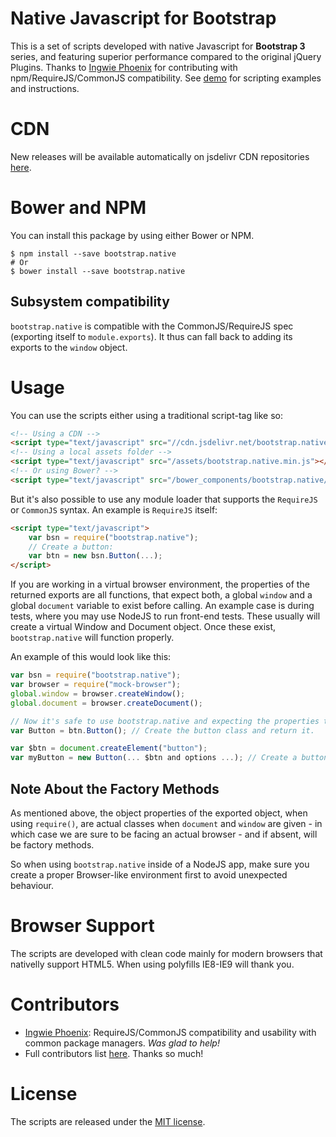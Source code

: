 # Native Javascript for Bootstrap
This is a set of scripts developed with native Javascript for <strong>Bootstrap 3</strong> series, and featuring superior performance compared to the original jQuery Plugins. Thanks to [Ingwie Phoenix](https://github.com/IngwiePhoenix) for contributing with npm/RequireJS/CommonJS compatibility.
See <a href="http://thednp.github.io/bootstrap.native/">demo</a> for scripting examples and instructions.

# CDN
New releases will be available automatically on jsdelivr CDN repositories <a href="http://www.jsdelivr.com/#!bootstrap.native">here</a>.

# Bower and NPM
You can install this package by using either Bower or NPM.

    $ npm install --save bootstrap.native
    # Or
    $ bower install --save bootstrap.native

## Subsystem compatibility
`bootstrap.native` is compatible with the CommonJS/RequireJS spec (exporting itself to `module.exports`). It thus can fall back to adding its exports to the `window` object.

# Usage
You can use the scripts either using a traditional script-tag like so:

```html
<!-- Using a CDN -->
<script type="text/javascript" src="//cdn.jsdelivr.net/bootstrap.native/0.9.6/bootstrap-native.min.js"></script>
<!-- Using a local assets folder -->
<script type="text/javascript" src="/assets/bootstrap.native.min.js"></script>
<!-- Or using Bower? -->
<script type="text/javascript" src="/bower_components/bootstrap.native/dist/bootstrap-native.min.js"></script>
```

But it's also possible to use any module loader that supports the `RequireJS` or `CommonJS` syntax. An example is `RequireJS` itself:

```html
<script type="text/javascript">
    var bsn = require("bootstrap.native");
    // Create a button:
    var btn = new bsn.Button(...);
</script>
```

If you are working in a virtual browser environment, the properties of the returned exports are all functions, that expect both, a global `window` and a global `document` variable to exist before calling. An example case is during tests, where you may use NodeJS to run front-end tests. These usually will create a virtual Window and Document object. Once these exist, `bootstrap.native` will function properly.

An example of this would look like this:

```javascript
var bsn = require("bootstrap.native");
var browser = require("mock-browser");
global.window = browser.createWindow();
global.document = browser.createDocument();

// Now it's safe to use bootstrap.native and expecting the properties to be the actual component classes.
var Button = btn.Button(); // Create the button class and return it.

var $btn = document.createElement("button");
var myButton = new Button(... $btn and options ...); // Create a button and do a test.
```

## Note About the Factory Methods
As mentioned above, the object properties of the exported object, when using `require()`, are actual classes when `document` and `window` are given - in which case we are sure to be facing an actual browser - and if absent, will be factory methods.

So when using `bootstrap.native` inside of a NodeJS app, make sure you create a proper Browser-like environment first to avoid unexpected behaviour.

# Browser Support
The scripts are developed with clean code mainly for modern browsers that nativelly support HTML5. When using polyfills IE8-IE9 will thank you.

# Contributors
- [Ingwie Phoenix](https://github.com/IngwiePhoenix): RequireJS/CommonJS compatibility and usability with common package managers. _Was glad to help!_
- Full contributors list [here](https://github.com/thednp/bootstrap.native/graphs/contributors). Thanks so much!

# License
The scripts are released under the [MIT license](https://github.com/thednp/bootstrap.native/blob/master/LICENSE).
